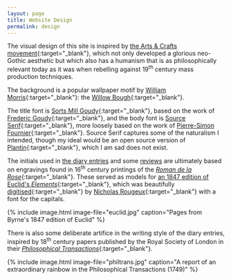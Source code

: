 ```yaml
---
layout: page
title: Website Design
permalink: design
---
```

The visual design of this site is inspired by [the Arts & Crafts movement](https://en.wikipedia.org/wiki/Arts_and_Crafts_movement){:target="_blank"}, which not only developed a glorious neo-Gothic aesthetic but which also has a humanism that is as philosophically relevant today as it was when rebelling against 19<sup>th</sup> century mass production techniques.

The background is a popular wallpaper motif by [William Morris](https://en.wikipedia.org/wiki/William_Morris){:target="_blank"}: the [Willow Bough](https://www.metmuseum.org/art/collection/search/384022){:target="_blank"}.

The title font is [Sorts Mill Goudy](https://fonts.google.com/specimen/Sorts+Mill+Goudy){:target="_blank"}, based on the work of [Frederic Goudy](https://en.wikipedia.org/wiki/Frederic_Goudy){:target="_blank"}, and the body font is [Source Serif](https://fonts.google.com/specimen/Source+Serif+4){:target="_blank"}, more loosely based on the work of [Pierre-Simon Fournier](https://en.wikipedia.org/wiki/Pierre_Simon_Fournier){:target="_blank"}. Source Serif captures some of the naturalism I intended, though my ideal would be an open source version of [Plantin](https://en.wikipedia.org/wiki/Plantin_(typeface)){:target="_blank"}, which I am sad does not exist.

The initials used in [the diary entries](/diary) and some [reviews](/reviews) are ultimately based on engravings found in 16<sup>th</sup> century printings of the [*Roman de la Rose*](https://en.wikipedia.org/wiki/Roman_de_la_Rose){:target="_blank"}. These served as models for [an 1847 edition of Euclid's *Elements*](https://archive.org/details/firstsixbooksofe00byrn){:target="_blank"}, which was beautifully [digitised](https://c82.net/euclid/){:target="_blank"} by [Nicholas Rougeux](https://c82.net/){:target="_blank"} with a font for the capitals.

{% include image.html image-file="euclid.jpg" caption="Pages from Byrne's 1847 edition of Euclid" %}

There is also some deliberate artifice in the writing style of the diary entries, inspired by 18<sup>th</sup> century papers published by the Royal Society of London in their [*Philosophical Transactions*](https://royalsocietypublishing.org/loi/rstl/group/c1700.d1700.y1700){:target="_blank"}.

{% include image.html image-file="philtrans.jpg" caption="A report of an extraordinary rainbow in the Philosophical Transactions (1749)" %}